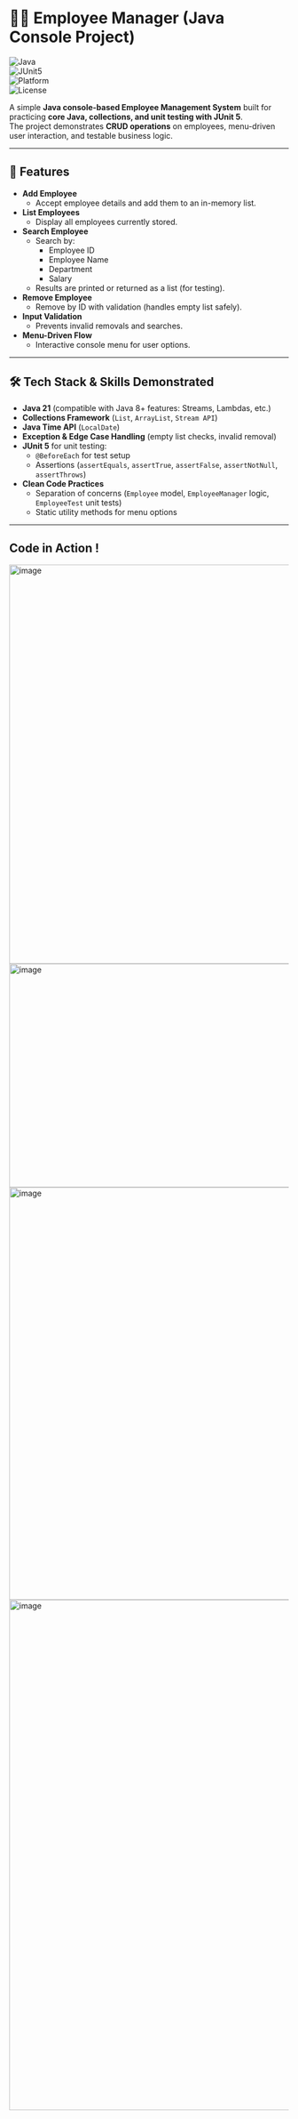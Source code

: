 # 🧑‍💼 Employee Manager (Java Console Project)

![Java](https://img.shields.io/badge/Java-23-red?logo=openjdk&logoColor=white)  
![JUnit5](https://img.shields.io/badge/Testing-JUnit5-brightgreen?logo=java&logoColor=white)  
![Platform](https://img.shields.io/badge/Platform-Console-lightgrey)  
![License](https://img.shields.io/badge/License-MIT-blue)  

A simple **Java console-based Employee Management System** built for practicing **core Java, collections, and unit testing with JUnit 5**.  
The project demonstrates **CRUD operations** on employees, menu-driven user interaction, and testable business logic.

---

## 🚀 Features
- **Add Employee**  
  - Accept employee details and add them to an in-memory list.  
- **List Employees**  
  - Display all employees currently stored.  
- **Search Employee**  
  - Search by:
    - Employee ID
    - Employee Name
    - Department
    - Salary  
  - Results are printed or returned as a list (for testing).  
- **Remove Employee**  
  - Remove by ID with validation (handles empty list safely).  
- **Input Validation**  
  - Prevents invalid removals and searches.  
- **Menu-Driven Flow**  
  - Interactive console menu for user options.

---

## 🛠️ Tech Stack & Skills Demonstrated
- **Java 21** (compatible with Java 8+ features: Streams, Lambdas, etc.)
- **Collections Framework** (`List`, `ArrayList`, `Stream API`)
- **Java Time API** (`LocalDate`)
- **Exception & Edge Case Handling** (empty list checks, invalid removal)
- **JUnit 5** for unit testing:
  - `@BeforeEach` for test setup  
  - Assertions (`assertEquals`, `assertTrue`, `assertFalse`, `assertNotNull`, `assertThrows`)  
- **Clean Code Practices**
  - Separation of concerns (`Employee` model, `EmployeeManager` logic, `EmployeeTest` unit tests)
  - Static utility methods for menu options

---
## Code in Action !
<img width="677" height="718" alt="image" src="https://github.com/user-attachments/assets/982f83e8-4c97-44e5-97a5-952c55f9f159" /><img width="682" height="402" alt="image" src="https://github.com/user-attachments/assets/e3ab055e-4c82-459d-880d-c207f70e8bc0" />
<img width="1087" height="742" alt="image" src="https://github.com/user-attachments/assets/4cb62408-88ed-4a9f-b26b-8e880b897655" />
<img width="692" height="918" alt="image" src="https://github.com/user-attachments/assets/71ffe49d-2aee-49bb-881c-722478546557" />


